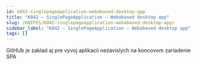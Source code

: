 ```yaml
---
id: k042-singlepageapplication-webabased-desktop-app
title: "K042 – SinglePageApplication – Webabased desktop app"
slug: /KNIFES/K042-singlepageapplication-webabased-desktop-app/
sidebar_label: "K042 – SinglePageApplication – Webabased desktop app"
tags: []
---
```


GitHUb je zaklad aj pre vyvoj aplikacii nezavislych na koncovom zariadenie SPA

